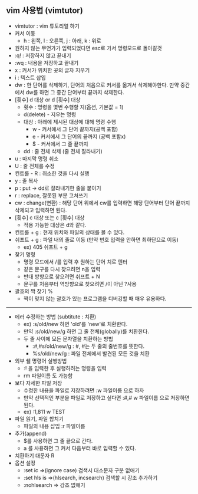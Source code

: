 ## vim 사용법 (vimtutor)
- vimtutor : vim 튜토리얼 하기
- 커서 이동
  - h : 왼쪽, l : 오른쪽, j : 아래, k : 위로
- 원하지 않는 무언가가 입력되었다면 esc로 가서 명령모드로 돌아갈것
- :q! : 저장하지 않고 끝내기
- :wq : 내용을 저장하고 끝내기
- x : 커서가 위치한 곳의 글자 지우기
- i : 텍스트 삽입
- dw : 한 단어를 삭제하기, 단어의 처음으로 커서를 옮겨서 삭제해야한다. 만약 중간에서 dw를 하면 그 중간 단어부터 끝까지 삭제한다.
- [횟수] d 대상 or d [횟수] 대상 
  - 횟수 : 명령을 몇번 수행할 지(옵션, 기본값 = 1)
  - d(delete) - 지우는 명령
  - 대상 : 아래에 제시된 대상에 대해 명령 수행
    - w - 커서에서 그 단어 끝까지(공백 포함)
    - e - 커서에서 그 단어의 끝까지 (공백 포함x)
    - $ - 커서에서 그 줄 끝까지
  - dd : 줄 전체 삭제 (줄 전체 잘라내기)
- u : 마지막 명령 취소
- U : 줄 전체를 수정
- 컨트롤 - R : 취소한 것을 다시 실행
- y : 줄 복사
- p : put -> dd로 잘라내기한 줄을 붙이기
- r : replace, 잘못된 부분 고쳐쓰기
- cw : change(변환) : 해당 단어 위에서 cw를 입력하면 해당 단어부터 단어 끝까지 삭제되고 입력하면 된다.
- [횟수] c 대상 또는 c [횟수] 대상
  - 적용 가능한 대상은 d와 같다.
- 컨트롤 + g : 현재 위치와 파일의 상태를 볼 수 있다.
- 쉬프트 + g : 파일 내의 줄로 이동 (만약 번호 입력을 안하면 최하단으로 이동)
  - ex) 405 쉬프트 + g
- 찾기 명령
  - 명령 모드에서 /를 입력 후 원하는 단어 치로 엔터
  - 같은 문구를 다시 찾으려면 n을 입력
  - 반대 방향으로 찾으려면 쉬프트 + N
  - 문구를 처음부터 역방향으로 찾으려면 /이 아닌 ?사용
- 괄호의 짝 찾기 %
  - 짝이 맞지 않는 괄호가 있는 프로그램을 디버깅할 때 매우 유용하다.

- - -

- 에러 수정하는 방법 (subtitute : 치환)
  - ex) :s/old/new 하면 'old'를 'new'로 치환한다.
  - 만약 :s/old/new/g 하면 그 줄 전체(globally)를 치환한다.
  - 두 줄 사이에 모든 문자열을 치환하는 방법
    - :#,#s/old/new/g : #, #는 두 줄의 줄번호를 뜻한다.
    - %s/old/new/g : 파일 전체에서 발견된 모든 것을 치환
- 외부 쉘 명령어 실행방법
  - :! 을 입력한 후 실행하려는 명령을 입력
  - rm 파일이름 도 가능함
- 보다 자세한 파일 저장
  - 수정한 내용을 파일로 저장하려면 :w 파일이름 으로 하자
  - 만약 선택적인 부분을 파일로 저장하고 싶다면 :#,# w 파일이름 으로 저장하면 된다.
  - ex) :1,811 w TEST
- 파일 읽기, 파일 합치기
  - 파일의 내용 삽입 :r 파일이름
- 추가(append)
  - $를 사용하면 그 줄 끝으로 간다.
  - a 를 사용하면 그 커서 다음부터 바로 입력할 수 있다.
- 치환하기 대문자 R
- 옵션 설정
  - :set ic  =>(ignore case) 검색시 대소문자 구분 없애기
  - :set hls is  =>(hlsearch, incsearch) 검색할 시 강조 추가하기
  - :nohlsearch  => 강조 없애기